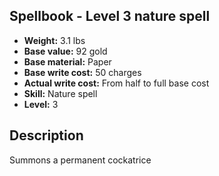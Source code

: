 ## Spellbook - Level 3 nature spell

- **Weight:** 3.1 lbs
- **Base value:** 92 gold
- **Base material:** Paper
- **Base write cost:** 50 charges
- **Actual write cost:** From half to full base cost
- **Skill:** Nature spell
- **Level:** 3

## Description

Summons a permanent cockatrice
